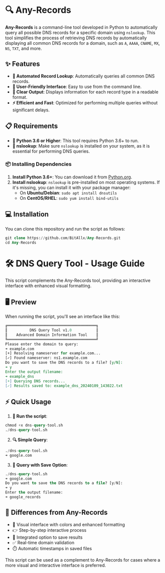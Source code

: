 # 🔍 Any-Records

**Any-Records** is a command-line tool developed in Python to automatically query all possible DNS records for a specific domain using `nslookup`. This tool simplifies the process of retrieving DNS records by automatically displaying all common DNS records for a domain, such as `A`, `AAAA`, `CNAME`, `MX`, `NS`, `TXT`, and more.

## ✨ Features
- **🚀 Automated Record Lookup**: Automatically queries all common DNS records.
- **👥 User-Friendly Interface**: Easy to use from the command line.
- **📝 Clear Output**: Displays information for each record type in a readable format.
- **⚡ Efficient and Fast**: Optimized for performing multiple queries without significant delays.

## 📋 Requirements
- **🐍 Python 3.6 or Higher**: This tool requires Python 3.6+ to run.
- **🔧 nslookup**: Make sure `nslookup` is installed on your system, as it is essential for performing DNS queries.

### 📦 Installing Dependencies
1. **Install Python 3.6+**: You can download it from [Python.org](https://www.python.org/downloads/).
2. **Install nslookup**: `nslookup` is pre-installed on most operating systems. If it's missing, you can install it with your package manager:
    - On **Ubuntu/Debian**: `sudo apt install dnsutils`
    - On **CentOS/RHEL**: `sudo yum install bind-utils`

## 💻 Installation
You can clone this repository and run the script as follows:
```sql
git clone https://github.com/BitAllx/Any-Records.git
cd Any-Records
```

# 🛠️ DNS Query Tool - Usage Guide
This script complements the Any-Records tool, providing an interactive interface with enhanced visual formatting.

## 🖥️ Preview
When running the script, you'll see an interface like this:
```perl
╔════════════════════════════════════════╗
║          DNS Query Tool v1.0           ║
║    Advanced Domain Information Tool    ║
╚════════════════════════════════════════╝
Please enter the domain to query:
➜ example.com
[+] Resolving nameserver for example.com...
[✓] Found nameserver: ns1.example.com
Do you want to save the DNS records to a file? [y/N]:
➜ y
Enter the output filename:
➜ example_dns
[+] Querying DNS records...
[✓] Results saved to: example_dns_20240109_143022.txt
```

## ⚡ Quick Usage
1. **🚀 Run the script**:
```sql
chmod +x dns-query-tool.sh
./dns-query-tool.sh
```

2. **🔍 Simple Query**:
```sql
./dns-query-tool.sh
➜ google.com
```

3. **💾 Query with Save Option**:
```sql
./dns-query-tool.sh
➜ google.com
Do you want to save the DNS records to a file? [y/N]:
➜ y
Enter the output filename:
➜ google_records
```

## 🔄 Differences from Any-Records
- 🎨 Visual interface with colors and enhanced formatting
- 👉 Step-by-step interactive process
- 💾 Integrated option to save results
- ✅ Real-time domain validation
- ⏱️ Automatic timestamps in saved files

This script can be used as a complement to Any-Records for cases where a more visual and interactive interface is preferred.
